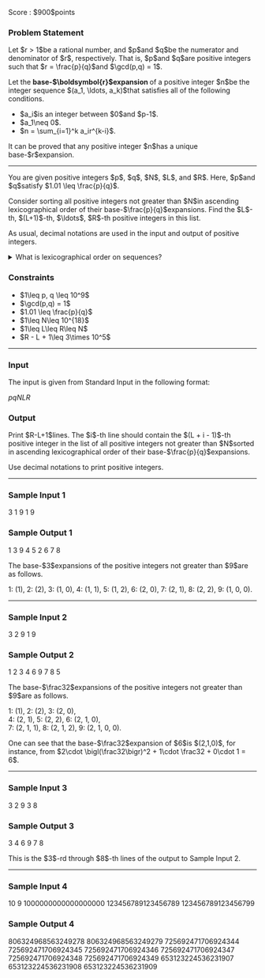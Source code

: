 
<div>

<span>

<span>

<p>
Score : $900$points
</p>

<div>

<section>

### **Problem Statement**

<p>
Let $r > 1$be a rational number, and $p$and $q$be the numerator and denominator of $r$, respectively. That is, $p$and $q$are positive integers such that $r = \frac{p}{q}$and $\gcd(p,q) = 1$.
</p>

<p>
Let the 
<strong>
base-$\boldsymbol{r}$expansion
</strong>
of a positive integer $n$be the integer sequence $(a_1, \ldots, a_k)$that satisfies all of the following conditions.
</p>

<ul>

<li>
$a_i$is an integer between $0$and $p-1$.
</li>

<li>
$a_1\neq 0$.
</li>

<li>
$n = \sum_{i=1}^k a_ir^{k-i}$.
</li>

</ul>

<p>
It can be proved that any positive integer $n$has a unique base-$r$expansion.
</p>

---

<p>
You are given positive integers $p$, $q$, $N$, $L$, and $R$. Here, $p$and $q$satisfy $1.01 \leq \frac{p}{q}$.
</p>

<p>
Consider sorting all positive integers not greater than $N$in ascending lexicographical order of their base-$\frac{p}{q}$expansions. Find the $L$-th, $(L+1)$-th, $\ldots$, $R$-th positive integers in this list.
</p>

<p>
As usual, decimal notations are used in the input and output of positive integers.
</p>

<details>

<summary>
What is lexicographical order on sequences?
</summary>

<p>
A sequence $A = (A_1, \ldots, A_{|A|})$is said to be 
<strong>
lexicographically smaller
</strong>
than $B = (B_1, \ldots, B_{|B|})$when 1. or 2. below is satisfied. Here, $|A|$and $|B|$denote the lengths of $A$and $B$, respectively.

</p>

<ol>

<li>
$|A|<|B|$and $(A_{1},\ldots,A_{|A|}) = (B_1,\ldots,B_{|A|})$. 
</li>

<li>
There is an integer $1\leq i\leq \min\{|A|,|B|\}$that satisfies both of the following.

<ul>

<li>
$(A_{1},\ldots,A_{i-1}) = (B_1,\ldots,B_{i-1})$. 
</li>

<li>
$A_i < B_i$. 
</li>

</ul>

</li>

</ol>

</details>

</section>

</div>

<div>

<section>

### **Constraints**

<ul>

<li>
$1\leq p, q \leq 10^9$
</li>

<li>
$\gcd(p,q) = 1$
</li>

<li>
$1.01 \leq \frac{p}{q}$
</li>

<li>
$1\leq N\leq 10^{18}$
</li>

<li>
$1\leq L\leq R\leq N$
</li>

<li>
$R - L + 1\leq 3\times 10^5$
</li>

</ul>

</section>

</div>

---

<div>

<div>

<section>

### **Input**

<p>
The input is given from Standard Input in the following format:
</p>

<div>

$p$$q$$N$$L$$R$
</div>

</section>

</div>

<div>

<section>

### **Output**

<p>
Print $R-L+1$lines. The $i$-th line should contain the $(L + i - 1)$-th positive integer in the list of all positive integers not greater than $N$sorted in ascending lexicographical order of their base-$\frac{p}{q}$expansions.
</p>

<p>
Use decimal notations to print positive integers.
</p>

</section>

</div>

</div>

---

<div>

<section>

### **Sample Input 1**

<div>

3 1 9 1 9

</div>

</section>

</div>

<div>

<section>

### **Sample Output 1**

<div>

1
3
9
4
5
2
6
7
8

</div>

<p>
The base-$3$expansions of the positive integers not greater than $9$are as follows.
</p>

<div>

1: (1),        2: (2),        3: (1, 0),
4: (1, 1),     5: (1, 2),     6: (2, 0),
7: (2, 1),     8: (2, 2),     9: (1, 0, 0).

</div>

</section>

</div>

---

<div>

<section>

### **Sample Input 2**

<div>

3 2 9 1 9

</div>

</section>

</div>

<div>

<section>

### **Sample Output 2**

<div>

1
2
3
4
6
9
7
8
5

</div>

<p>
The base-$\frac32$expansions of the positive integers not greater than $9$are as follows.
</p>

<div>

1: (1),        2: (2),        3: (2, 0),     
4: (2, 1),     5: (2, 2),     6: (2, 1, 0),  
7: (2, 1, 1),  8: (2, 1, 2),  9: (2, 1, 0, 0).

</div>

<p>
One can see that the base-$\frac32$expansion of $6$is $(2,1,0)$, for instance, from $2\cdot \bigl(\frac32\bigr)^2 + 1\cdot \frac32 + 0\cdot 1 = 6$.
</p>

</section>

</div>

---

<div>

<section>

### **Sample Input 3**

<div>

3 2 9 3 8

</div>

</section>

</div>

<div>

<section>

### **Sample Output 3**

<div>

3
4
6
9
7
8

</div>

<p>
This is the $3$-rd through $8$-th lines of the output to Sample Input 2.
</p>

</section>

</div>

---

<div>

<section>

### **Sample Input 4**

<div>

10 9 1000000000000000000 123456789123456789 123456789123456799

</div>

</section>

</div>

<div>

<section>

### **Sample Output 4**

<div>

806324968563249278
806324968563249279
725692471706924344
725692471706924345
725692471706924346
725692471706924347
725692471706924348
725692471706924349
653123224536231907
653123224536231908
653123224536231909

</div>

</section>

</div>

</span>

</span>

</div>
